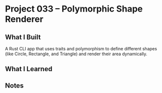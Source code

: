 # Project 033 – Polymorphic Shape Renderer

## What I Built
A Rust CLI app that uses traits and polymorphism to define different shapes (like Circle, Rectangle, and Triangle) and render their area dynamically. 

## What I Learned


## Notes


 





